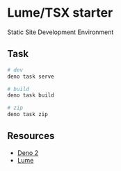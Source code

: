 # Lume/TSX starter

Static Site Development Environment

## Task

```sh
# dev
deno task serve

# build
deno task build

# zip
deno task zip
```

## Resources

- [Deno 2](https://deno.com/)
- [Lume](https://github.com/lumeland/lume)
